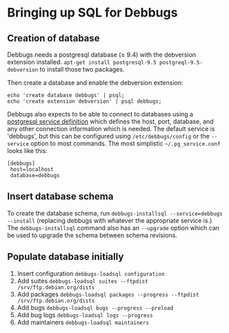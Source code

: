 # Bringing up SQL for Debbugs

## Creation of database

Debbugs needs a postgresql database (≥ 9.4) with the debversion
extension installed. `apt-get install postgresql-9.5
postgreql-9.5-debversion` to install those two packages.

Then create a database and enable the debversion extension:

    echo 'create database debbugs' | psql;
    echo 'create extension debversion' | psql debbugs;
    
Debbugs also expects to be able to connect to databases using
a
[postgresql service definition](https://www.postgresql.org/docs/current/static/libpq-pgservice.html) which
defines the host, port, database, and any other connection information
which is needed. The default service is 'debbugs', but this can be
configured using `/etc/debbugs/config` or the `--service` option to
most commands. The most simplistic `~/.pg_service.conf` looks like this:

    [debbugs]
     host=localhost
     database=debbugs

## Insert database schema

To create the database schema, run `debbugs-installsql
--service=debbugs --install` (replacing debbugs with whatever the
appropriate service is.) The `debbugs-installsql` command also has an
`--upgrade` option which can be used to upgrade the schema between
schema revisions.

## Populate database initially

1. Insert configuration `debbugs-loadsql configuration`
2. Add suites `debbugs-loadsql suites --ftpdist /srv/ftp.debian.org/dists`
3. Add packages `debbugs-loadsql packages --progress --ftpdist /srv/ftp.debian.org/dists`
4. Add bugs `debbugs-loadsql bugs --progress --preload`
5. Add bug logs `debbugs-loadsql logs --progress`
6. Add maintainers `debbugs-loadsql maintainers`


